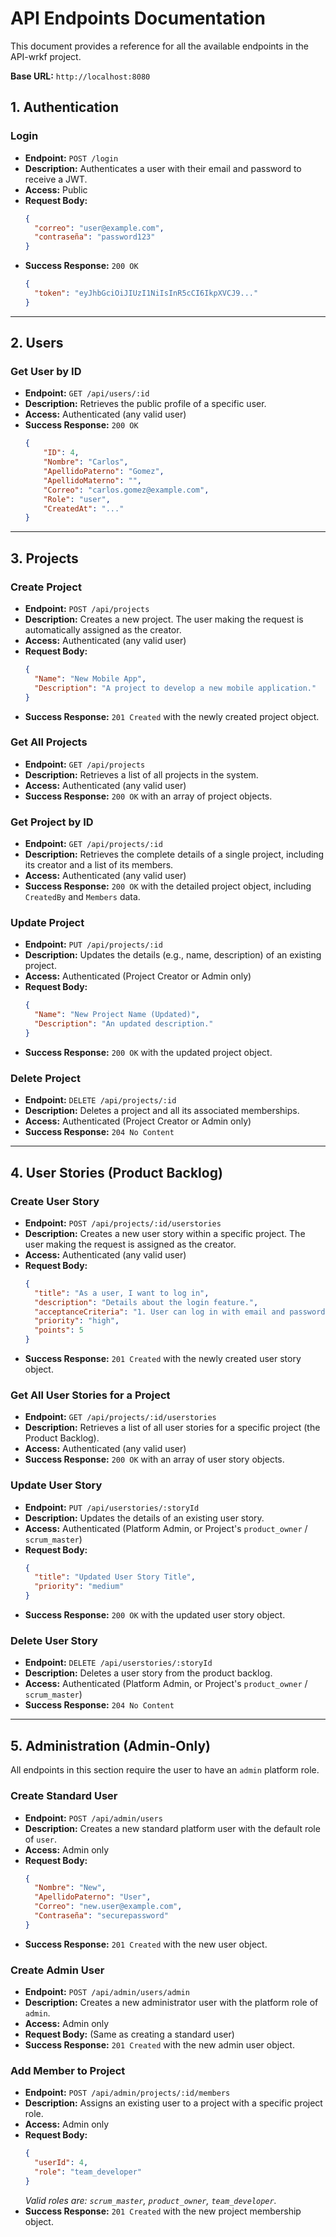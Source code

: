 # API Endpoints Documentation

This document provides a reference for all the available endpoints in the API-wrkf project.

**Base URL:** `http://localhost:8080`

## 1. Authentication

### Login

-   **Endpoint:** `POST /login`
-   **Description:** Authenticates a user with their email and password to receive a JWT.
-   **Access:** Public
-   **Request Body:**
    ```json
    {
      "correo": "user@example.com",
      "contraseña": "password123"
    }
    ```
-   **Success Response:** `200 OK`
    ```json
    {
      "token": "eyJhbGciOiJIUzI1NiIsInR5cCI6IkpXVCJ9..."
    }
    ```

---

## 2. Users

### Get User by ID

-   **Endpoint:** `GET /api/users/:id`
-   **Description:** Retrieves the public profile of a specific user.
-   **Access:** Authenticated (any valid user)
-   **Success Response:** `200 OK`
    ```json
    {
        "ID": 4,
        "Nombre": "Carlos",
        "ApellidoPaterno": "Gomez",
        "ApellidoMaterno": "",
        "Correo": "carlos.gomez@example.com",
        "Role": "user",
        "CreatedAt": "..."
    }
    ```

---

## 3. Projects

### Create Project

-   **Endpoint:** `POST /api/projects`
-   **Description:** Creates a new project. The user making the request is automatically assigned as the creator.
-   **Access:** Authenticated (any valid user)
-   **Request Body:**
    ```json
    {
      "Name": "New Mobile App",
      "Description": "A project to develop a new mobile application."
    }
    ```
-   **Success Response:** `201 Created` with the newly created project object.

### Get All Projects

-   **Endpoint:** `GET /api/projects`
-   **Description:** Retrieves a list of all projects in the system.
-   **Access:** Authenticated (any valid user)
-   **Success Response:** `200 OK` with an array of project objects.

### Get Project by ID

-   **Endpoint:** `GET /api/projects/:id`
-   **Description:** Retrieves the complete details of a single project, including its creator and a list of its members.
-   **Access:** Authenticated (any valid user)
-   **Success Response:** `200 OK` with the detailed project object, including `CreatedBy` and `Members` data.

### Update Project

-   **Endpoint:** `PUT /api/projects/:id`
-   **Description:** Updates the details (e.g., name, description) of an existing project.
-   **Access:** Authenticated (Project Creator or Admin only)
-   **Request Body:**
    ```json
    {
      "Name": "New Project Name (Updated)",
      "Description": "An updated description."
    }
    ```
-   **Success Response:** `200 OK` with the updated project object.

### Delete Project

-   **Endpoint:** `DELETE /api/projects/:id`
-   **Description:** Deletes a project and all its associated memberships.
-   **Access:** Authenticated (Project Creator or Admin only)
-   **Success Response:** `204 No Content`

---

## 4. User Stories (Product Backlog)

### Create User Story

-   **Endpoint:** `POST /api/projects/:id/userstories`
-   **Description:** Creates a new user story within a specific project. The user making the request is assigned as the creator.
-   **Access:** Authenticated (any valid user)
-   **Request Body:**
    ```json
    {
      "title": "As a user, I want to log in",
      "description": "Details about the login feature.",
      "acceptanceCriteria": "1. User can log in with email and password.",
      "priority": "high",
      "points": 5
    }
    ```
-   **Success Response:** `201 Created` with the newly created user story object.

### Get All User Stories for a Project

-   **Endpoint:** `GET /api/projects/:id/userstories`
-   **Description:** Retrieves a list of all user stories for a specific project (the Product Backlog).
-   **Access:** Authenticated (any valid user)
-   **Success Response:** `200 OK` with an array of user story objects.

### Update User Story

-   **Endpoint:** `PUT /api/userstories/:storyId`
-   **Description:** Updates the details of an existing user story.
-   **Access:** Authenticated (Platform Admin, or Project's `product_owner` / `scrum_master`)
-   **Request Body:**
    ```json
    {
      "title": "Updated User Story Title",
      "priority": "medium"
    }
    ```
-   **Success Response:** `200 OK` with the updated user story object.

### Delete User Story

-   **Endpoint:** `DELETE /api/userstories/:storyId`
-   **Description:** Deletes a user story from the product backlog.
-   **Access:** Authenticated (Platform Admin, or Project's `product_owner` / `scrum_master`)
-   **Success Response:** `204 No Content`

---

## 5. Administration (Admin-Only)

All endpoints in this section require the user to have an `admin` platform role.

### Create Standard User

-   **Endpoint:** `POST /api/admin/users`
-   **Description:** Creates a new standard platform user with the default role of `user`.
-   **Access:** Admin only
-   **Request Body:**
    ```json
    {
      "Nombre": "New",
      "ApellidoPaterno": "User",
      "Correo": "new.user@example.com",
      "Contraseña": "securepassword"
    }
    ```
-   **Success Response:** `201 Created` with the new user object.

### Create Admin User

-   **Endpoint:** `POST /api/admin/users/admin`
-   **Description:** Creates a new administrator user with the platform role of `admin`.
-   **Access:** Admin only
-   **Request Body:** (Same as creating a standard user)
-   **Success Response:** `201 Created` with the new admin user object.

### Add Member to Project

-   **Endpoint:** `POST /api/admin/projects/:id/members`
-   **Description:** Assigns an existing user to a project with a specific project role.
-   **Access:** Admin only
-   **Request Body:**
    ```json
    {
      "userId": 4,
      "role": "team_developer" 
    }
    ```
    *Valid roles are: `scrum_master`, `product_owner`, `team_developer`.*
-   **Success Response:** `201 Created` with the new project membership object.
